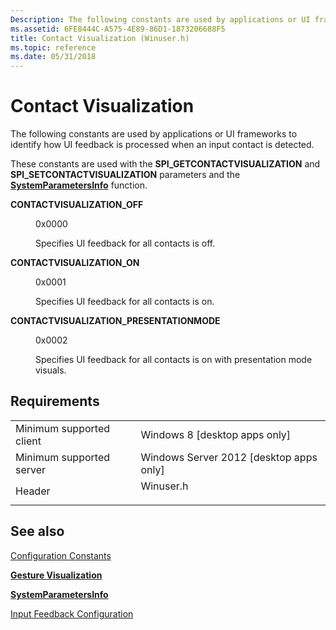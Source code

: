 ```yaml
---
Description: The following constants are used by applications or UI frameworks to identify how UI feedback is processed when an input contact is detected.
ms.assetid: 6FE8444C-A575-4E89-86D1-1873206688F5
title: Contact Visualization (Winuser.h)
ms.topic: reference
ms.date: 05/31/2018
---
```


# Contact Visualization

The following constants are used by applications or UI frameworks to identify how UI feedback is processed when an input contact is detected.

These constants are used with the **SPI\_GETCONTACTVISUALIZATION** and **SPI\_SETCONTACTVISUALIZATION** parameters and the [**SystemParametersInfo**](https://msdn.microsoft.com/library/ms724947(v=VS.85).aspx) function.

<dl> <dt>

<span id="CONTACTVISUALIZATION_OFF"></span><span id="contactvisualization_off"></span>**CONTACTVISUALIZATION\_OFF**
</dt> <dd> <dl> <dt>

0x0000
</dt> <dt>



Specifies UI feedback for all contacts is off.


</dt> </dl> </dd> <dt>

<span id="CONTACTVISUALIZATION_ON"></span><span id="contactvisualization_on"></span>**CONTACTVISUALIZATION\_ON**
</dt> <dd> <dl> <dt>

0x0001
</dt> <dt>



Specifies UI feedback for all contacts is on.


</dt> </dl> </dd> <dt>

<span id="CONTACTVISUALIZATION_PRESENTATIONMODE"></span><span id="contactvisualization_presentationmode"></span>**CONTACTVISUALIZATION\_PRESENTATIONMODE**
</dt> <dd> <dl> <dt>

0x0002
</dt> <dt>



Specifies UI feedback for all contacts is on with presentation mode visuals.


</dt> </dl> </dd> </dl>

## Requirements



|                                     |                                                                                      |
|-------------------------------------|--------------------------------------------------------------------------------------|
| Minimum supported client<br/> | Windows 8 \[desktop apps only\]<br/>                                           |
| Minimum supported server<br/> | Windows Server 2012 \[desktop apps only\]<br/>                                 |
| Header<br/>                   | <dl> <dt>Winuser.h</dt> </dl> |



## See also

<dl> <dt>

[Configuration Constants](configuration-constants.md)
</dt> <dt>

[**Gesture Visualization**](gesture-visualization.md)
</dt> <dt>

[**SystemParametersInfo**](https://msdn.microsoft.com/library/ms724947(v=VS.85).aspx)
</dt> <dt>

[Input Feedback Configuration](https://docs.microsoft.com/previous-versions/windows/desktop/input_feedback/input-feedback-configuration-portal)
</dt> </dl>

 

 




